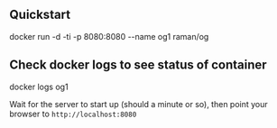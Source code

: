 ## Quickstart
docker run -d -ti -p 8080:8080 --name og1 raman/og

## Check docker logs to see status of container
docker logs og1

Wait for the server to start up (should a minute or so), then point your browser to `http://localhost:8080`
